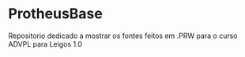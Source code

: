 # ProtheusBase
Repositorio dedicado a mostrar os fontes feitos em .PRW para o curso ADVPL para Leigos 1.0
